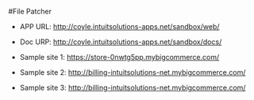 #File Patcher

- APP URL: http://coyle.intuitsolutions-apps.net/sandbox/web/
- Doc URP: http://coyle.intuitsolutions-apps.net/sandbox/docs/



- Sample site 1: https://store-0nwtg5pp.mybigcommerce.com/
- Sample site 2: http://billing-intuitsolutions-net.mybigcommerce.com/
- Sample site 3: http://billing-intuitsolutions-net.mybigcommerce.com/
